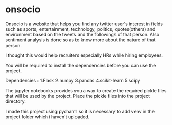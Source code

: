 # onsocio

Onsocio is a website that helps you find any twitter user's interest in fields such as sports, entertainment, technology, politics, quotes(others) and environment based on the tweets and the followings of that person. Also sentiment analysis is done so as to know more about the nature of that person.

I thought this would help recruiters especially HRs while hiring employees.

You will be required to install the dependencies before you can use the project.

Dependencies :
1.Flask
2.numpy
3.pandas
4.scikit-learn
5.scipy

The jupyter notebooks provides you a way to create the required pickle files that will be used by the project.
Place the pickle files into the project directory.

I made this project using pycharm so it is necessary to add venv in the project folder which i haven't uploaded.
